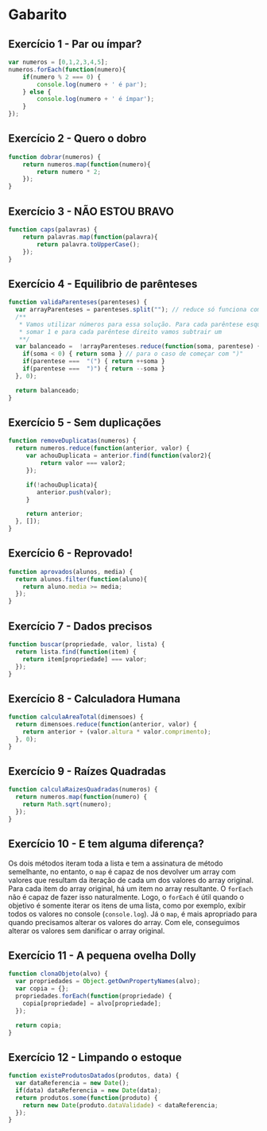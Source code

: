 # Gabarito

## Exercício 1 - Par ou ímpar?
``` javascript
var numeros = [0,1,2,3,4,5];
numeros.forEach(function(numero){
    if(numero % 2 === 0) {
        console.log(numero + ' é par');
    } else {
        console.log(numero + ' é ímpar');
    }
});
```

## Exercício 2 - Quero o dobro
``` javascript
function dobrar(numeros) {
    return numeros.map(function(numero){
        return numero * 2;
    });
}
```

## Exercício 3 - NÃO ESTOU BRAVO
``` javascript
function caps(palavras) {
    return palavras.map(function(palavra){
        return palavra.toUpperCase();
    });
}
```

## Exercício 4 - Equilibrio de parênteses
``` javascript
function validaParenteses(parenteses) {
  var arrayParenteses = parenteses.split(""); // reduce só funciona com arrays
  /**
   * Vamos utilizar números para essa solução. Para cada parêntese esquerdo, vamos
   * somar 1 e para cada parêntese direito vamos subtrair um
   **/
  var balanceado =  !arrayParenteses.reduce(function(soma, parentese) {
    if(soma < 0) { return soma } // para o caso de começar com ")"
    if(parentese ===  "(") { return ++soma }
    if(parentese ===  ")") { return --soma }
  }, 0);

  return balanceado;
}
```

## Exercício 5 - Sem duplicações
``` javascript
function removeDuplicatas(numeros) {
  return numeros.reduce(function(anterior, valor) {
     var achouDuplicata = anterior.find(function(valor2){
         return valor === valor2;
     });

     if(!achouDuplicata){
        anterior.push(valor);
     }

     return anterior;
  }, []);
}
```

## Exercício 6 - Reprovado!
``` javascript
function aprovados(alunos, media) {
  return alunos.filter(function(aluno){
    return aluno.media >= media;
  });
}
```

## Exercício 7 - Dados precisos
``` javascript
function buscar(propriedade, valor, lista) {
  return lista.find(function(item) {
    return item[propriedade] === valor;
  });
}
```

## Exercício 8 - Calculadora Humana
``` javascript
function calculaAreaTotal(dimensoes) {
  return dimensoes.reduce(function(anterior, valor) {
    return anterior + (valor.altura * valor.comprimento);    
  }, 0);
}
```

## Exercício 9 - Raízes Quadradas
``` javascript
function calculaRaizesQuadradas(numeros) {
  return numeros.map(function(numero) {
    return Math.sqrt(numero);
  });
}
```

## Exercício 10 - E tem alguma diferença?
Os dois métodos iteram toda a lista e tem a assinatura de método semelhante, no entanto, o `map` é capaz de nos devolver um array com valores que resultam da iteração de cada um dos valores do array original. Para cada item do array original, há um item no array resultante. O `forEach` não é capaz de fazer isso naturalmente. Logo, o `forEach` é útil quando o objetivo é somente iterar os itens de uma lista, como por exemplo, exibir todos os valores no console (`console.log`). Já o `map`, é mais apropriado para quando precisamos alterar os valores do array. Com ele, conseguimos alterar os valores sem danificar o array original.


## Exercício 11 - A pequena ovelha Dolly
``` javascript
function clonaObjeto(alvo) {
  var propriedades = Object.getOwnPropertyNames(alvo);
  var copia = {};
  propriedades.forEach(function(propriedade) {
    copia[propriedade] = alvo[propriedade];
  });

  return copia;
}
```

## Exercício 12 - Limpando o estoque
``` javascript
function existeProdutosDatados(produtos, data) {
  var dataReferencia = new Date();
  if(data) dataReferencia = new Date(data);
  return produtos.some(function(produto) {
    return new Date(produto.dataValidade) < dataReferencia;
  });
}
```
